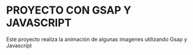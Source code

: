 # PROYECTO CON GSAP Y JAVASCRIPT

Este proyecto realiza la animación de algunas imagenes utilizando Gsap y Javascript